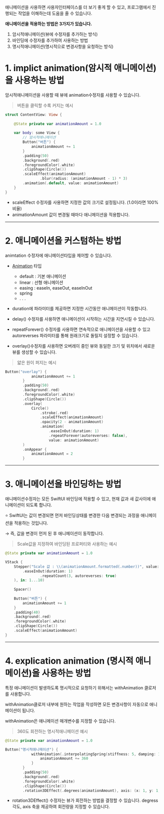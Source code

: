 ﻿
애니메이션을 사용하면 사용자인터페이스를 더 보기 좋게 할 수 있고, 프로그램에서 진행되는 작업을 이해하는데 도움을 줄 수 있습니다.

**애니메이션을 적용하는 방법은 3가지가 있습니다.**

1.  암시적애니메이션(뷰에 수정자를 추가하는 방식)
2.  바인딩에 수정자를 추가하여 사용하는 방법
3.  명시적애니메이션(명시적으로 변경사항을 요청하는 방식)

# 1. implict animation(암시적 애니메이션)을 사용하는 방법

암시적애니메이션을 사용할 때 뷰에 animation수정자를 사용할 수 있습니다.

> 버튼을 클릭할 수록 커지는 예시

```swift
struct ContentView: View {
    
    @State private var animationAmount = 1.0
    
    var body: some View {
        // 암시적애니메이션
        Button("버튼") {
            animationAmount += 1
        }
        .padding(50)
        .background(.red)
        .foregroundColor(.white)
        .clipShape(Circle())
        .scaleEffect(animationAmount)
				.blur(radius: (animationAmount - 1) * 3)
        .animation(.default, value: animationAmount)
    }
}

```

-   scaleEffect 수정자를 사용하면 지정한 값의 크기로 설정됩니다. (1.0이라면 100% 비율)
-   animationAmount 값이 변경될 때마다 애니메이션을 적용합니다.

----------

# 2. 애니메이션을 커스텀하는 방법

animtation 수정자에 애니메이션타입을 제어할 수 있습니다.

-   [Animation](https://developer.apple.com/documentation/swiftui/animation) 타입
    
    -   default : 기본 애니메이션
    -   linear : 선형 애니메이션
    -   easing : easeIn, easeOut, easeInOut
    -   spring
    -   . . .
-   duration에 파라미터를 제공하면 지정한 시간동안 애니메이션이 작동합니다.
    
-   delay() 수정자를 사용하면 애니메이션이 시작하는 시간을 지연시킬 수 있습니다.
    
-   repeatForever() 수정자를 사용하면 연속적으로 애니메이션을 사용할 수 있고 autoreverses 파라미터를 통해 원래크기로 돌릴지 설정할 수 있습니다.
    
-   overlay()수정자를 사용하면 오버레이 중인 뷰와 동일한 크기 및 위치에서 새로운 뷰를 생성할 수 있습니다.
    

> 얇은 원이 퍼지는 예시

```swift
Button("overlay") {
            animationAmount += 1
        }
        .padding(50)
        .background(.red)
        .foregroundColor(.white)
        .clipShape(Circle())
        .overlay(
            Circle()
                .stroke(.red)
                .scaleEffect(animationAmount)
                .opacity(2 - animationAmount)
                .animation(
                    .easeInOut(duration: 1)
                    .repeatForever(autoreverses: false),
                    value: animationAmount)
        )
        .onAppear {
            animationAmount = 2
        }

```

----------

# 3. 애니메이션을 바인딩하는 방법

애니메이션수정자는 모든 SwiftUI 바인딩에 적용할 수 있고, 현재 값과 새 값사이에 애니메이션이 되도록 합니다.

⭐️ SwiftUI는 값이 변경되면 먼저 바인딩상태를 변경한 다음 변경되는 과정을 애니메이션을 적용하는 것입니다.

→ 즉, 값을 변경이 먼저 된 후 애니메이션이 동작합니다.

> Scale값을 지정하여 바인딩된 프로퍼티와 사용하는 예시

```swift
@State private var animationAmount = 1.0

VStack {
    Stepper("Scale 값 : \\(animationAmount.formatted(.number))", value: $animationAmount.animation(
        .easeInOut(duration: 1)
                .repeatCount(3, autoreverses: true)
    ), in: 1...10)
    
    Spacer()
    
    Button("버튼") {
        animationAmount += 1
    }
    .padding(40)
    .background(.red)
    .foregroundColor(.white)
    .clipShape(Circle())
    .scaleEffect(animationAmount)
}

```

----------

# 4. explication animation (명시적 애니메이션)을 사용하는 방법

특정 애니메이션이 발생하도록 명시적으로 요청하기 위해서는 withAnimation 클로저를 사용합니다.

withAnimation클로저 내부에 원하는 작업을 작성하면 모든 변경사항이 자동으로 애니메이션이 됩니다.

withAnimation은 애니메이션 매개변수를 지정할 수 있습니다.

> 360도 회전하는 명시적애니메이션 예시

```swift
@State private var animationAmount = 1.0

Button("명시적애니메이션") {
            withAnimation(.interpolatingSpring(stiffness: 5, damping: 1)) {
                animationAmount += 360
            }
        }
        .padding(50)
        .background(.red)
        .foregroundColor(.white)
        .clipShape(Circle())
        .rotation3DEffect(.degrees(animationAmount), axis: (x: 1, y: 1, z: 1))

```

-   rotation3DEffect() 수정자는 뷰가 회전하는 방법을 결정할 수 있습니다. degress 각도, axis 축을 제공하여 회전량을 지정할 수 있습니다.
